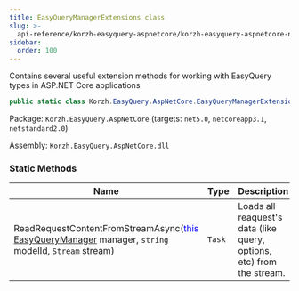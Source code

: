 ```yaml
---
title: EasyQueryManagerExtensions class
slug: >-
  api-reference/korzh-easyquery-aspnetcore/korzh-easyquery-aspnetcore-namespace/easyquerymanagerextensions-class
sidebar:
  order: 100
---
```


Contains several useful extension methods for working with EasyQuery types in ASP.NET Core applications
```csharp
public static class Korzh.EasyQuery.AspNetCore.EasyQueryManagerExtensions

```
Package: `Korzh.EasyQuery.AspNetCore` (targets: `net5.0`, `netcoreapp3.1`, `netstandard2.0`)

Assembly: `Korzh.EasyQuery.AspNetCore.dll`

### Static Methods

| Name | Type | Description | 
| --- | --- | --- | 
| ReadRequestContentFromStreamAsync(<span style='color: blue'>this</span> [EasyQueryManager](///////////////easyquery/docs/api-reference/korzh-easyquery/korzh-easyquery-services-namespace/easyquerymanager-class) manager, `string` modelId, `Stream` stream) | `Task` | Loads all reaquest's data (like query, options, etc) from the stream. |
